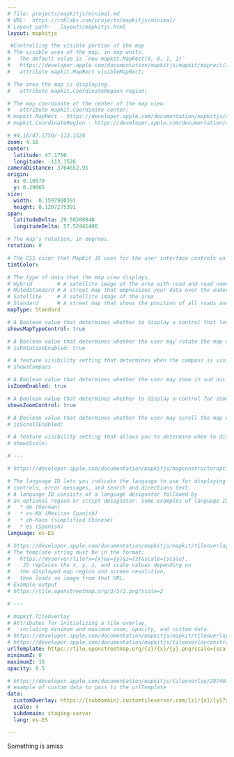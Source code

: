 ```yaml
---
# file: projects/mapkitjs/minimal.md
# URL:  https://roblabs.com/projects/mapkitjs/minimal/
# Layout path:  _layouts/mapkitjs.html
layout: mapkitjs

 #Controlling the visible portion of the map
# The visible area of the map, in map units.
#   The default value is `new mapkit.MapRect(0, 0, 1, 1)`
#   https://developer.apple.com/documentation/mapkitjs/mapkit/maprect/2973964-mapkit_maprect
#   attribute mapkit.MapRect visibleMapRect;

# The area the map is displaying.
#   attribute mapkit.CoordinateRegion region;

# The map coordinate at the center of the map view.
#   attribute mapkit.Coordinate center;
# mapkit.MapRect - https://developer.apple.com/documentation/mapkitjs/mapkit/maprect/2973964-mapkit_maprect
# mapkit.CoordinateRegion - https://developer.apple.com/documentation/mapkitjs/mapkit/coordinateregion

# #4.16/47.1750/-113.1526
zoom: 4.16
center:
  latitude: 47.1750
  longitude: -113.1526
cameraDistance: 3764652.91
origin: 
  x: 0.10579
  y: 0.29065
size:
  width:  0.1597900391
  height: 0.1207275391
span:
  latitudeDelta: 29.58200848
  longitudeDelta: 57.52441406

# The map’s rotation, in degrees.
rotation: 0

# The CSS color that MapKit JS uses for the user interface controls on the map.
tintColor:

# The type of data that the map view displays.
# Hybrid        # A satellite image of the area with road and road name layers on top.
# MutedStandard # A street map that emphasizes your data over the underlying map details.
# Satellite     # A satellite image of the area 
# Standard      # A street map that shows the position of all roads and some road names.
mapType: Standard

# A Boolean value that determines whether to display a control that lets users choose the map type.
showsMapTypeControl: true

# A Boolean value that determines whether the user may rotate the map using the compass control or a rotate gesture.
# isRotationEnabled: true

# A feature visibility setting that determines when the compass is visible.
# showsCompass

# A Boolean value that determines whether the user may zoom in and out on the map using pinch gestures or the zoom control.
isZoomEnabled: true

# A Boolean value that determines whether to display a control for zooming in and zooming out on a map.
showsZoomControl: true

# A Boolean value that determines whether the user may scroll the map with a pointing device or gestures on a touchscreen.
# isScrollEnabled: 

# A feature visibility setting that allows you to determine when to display the map’s scale.
# showsScale: 

# ---

# https://developer.apple.com/documentation/mapkitjs/mapconstructoroptions

# The language ID lets you indicate the language to use for displaying map labels,
# controls, error messages, and search and directions text. 
# A language ID consists of a language designator followed by 
# an optional region or script designator. Some examples of language IDs are:
#   * de (German)
#   * es-MX (Mexican Spanish)
#   * zh-Hans (simplified Chinese)
#   * es (Spanish)
language: es-ES

# https://developer.apple.com/documentation/mapkitjs/mapkit/tileoverlay/2974035-mapkit_tileoverlay
# The template string must be in the format: 
#   https://myserver/tile?x={x}&y={y}&z={z}&scale={scale}. 
#    JS replaces the x, y, z, and scale values depending on 
#   the displayed map region and screen resolution, 
#   then loads an image from that URL.
# Example output
# https://tile.openstreetmap.org/3/5/2.png?scale=2

# ---

# mapkit.TileOverlay
# Attributes for initializing a tile overlay, 
#   including minimum and maximum zoom, opacity, and custom data.
# https://developer.apple.com/documentation/mapkitjs/mapkit/tileoverlay/2974035-mapkit_tileoverlay
# https://developer.apple.com/documentation/mapkitjs/tileoverlayconstructoroptions
urlTemplate: https://tile.openstreetmap.org/{z}/{x}/{y}.png?scale={scale}
minimumZ: 0
maximumZ: 15
opacity: 0.5

# https://developer.apple.com/documentation/mapkitjs/tileoverlay/2974034-data
# example of custom data to pass to the urlTemplate
data:
  customOverlay: https://{subdomain}.customtileserver.com/{z}/{x}/{y}?scale={scale}&lang={lang}&imageFormat=jpg
  scale: 4
  subdomain: staging-server
  lang: es-ES

---
```


Something is amiss